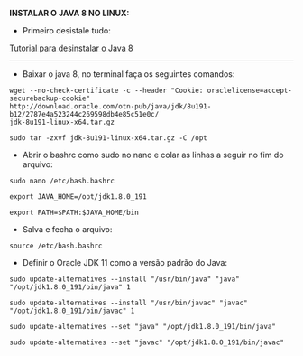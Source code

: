 **INSTALAR O JAVA 8 NO LINUX:**

- Primeiro desistale tudo:

[Tutorial para desinstalar o Java 8](https://askubuntu.com/questions/84483/how-to-completely-uninstall-java)

--------------------------------------------------------------------------------------------------------------------------

- Baixar o java 8, no terminal faça os seguintes comandos:

```
wget --no-check-certificate -c --header "Cookie: oraclelicense=accept-securebackup-cookie"
http://download.oracle.com/otn-pub/java/jdk/8u191-b12/2787e4a523244c269598db4e85c51e0c/
jdk-8u191-linux-x64.tar.gz
```

```
sudo tar -zxvf jdk-8u191-linux-x64.tar.gz -C /opt
```

- Abrir o bashrc como sudo no nano e colar as linhas a seguir no fim do arquivo:

```
sudo nano /etc/bash.bashrc
```

```
export JAVA_HOME=/opt/jdk1.8.0_191
```

```
export PATH=$PATH:$JAVA_HOME/bin
```

- Salva e fecha o arquivo:

```
source /etc/bash.bashrc
```

- Definir o Oracle JDK 11 como a versão padrão do Java:

```
sudo update-alternatives --install "/usr/bin/java" "java" "/opt/jdk1.8.0_191/bin/java" 1
```

```
sudo update-alternatives --install "/usr/bin/javac" "javac" "/opt/jdk1.8.0_191/bin/javac" 1
```

```
sudo update-alternatives --set "java" "/opt/jdk1.8.0_191/bin/java"
```

```
sudo update-alternatives --set "javac" "/opt/jdk1.8.0_191/bin/javac"
```